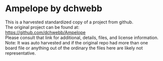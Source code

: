 
# Ampelope by dchwebb  
This is a harvested standardized copy of a project from github.  
The original project can be found at:  
https://github.com/dchwebb/Ampelope  
Please consult that link for additional, details, files, and license information.  
Note: It was auto harvested and if the original repo had more than one board file or anything out of the ordinary the files here are likely not representative.  
    